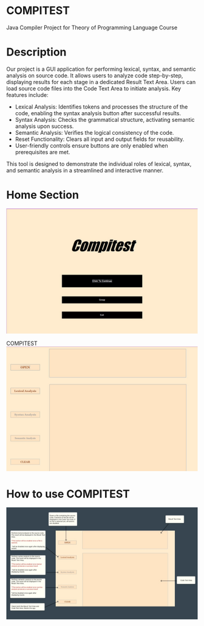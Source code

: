 # COMPITEST
Java Compiler Project for Theory of Programming Language Course

# Description

Our project is a GUI application for performing lexical, syntax, and semantic analysis on source code. It allows users to analyze code step-by-step, displaying results for each stage in a dedicated Result Text Area. Users can load source code files into the Code Text Area to initiate analysis. Key features include:

* Lexical Analysis: Identifies tokens and processes the structure of the code, enabling the syntax analysis button after successful results.
* Syntax Analysis: Checks the grammatical structure, activating semantic analysis upon success.
* Semantic Analysis: Verifies the logical consistency of the code.
* Reset Functionality: Clears all input and output fields for reusability.
* User-friendly controls ensure buttons are only enabled when prerequisites are met.

This tool is designed to demonstrate the individual roles of lexical, syntax, and semantic analysis in a streamlined and interactive manner.

# Home Section
![image](https://github.com/Dareal3sa/compitest/blob/main/images/Compitest%20Home.jpg)

COMPITEST 
![image](https://github.com/Dareal3sa/compitest/blob/main/images/Compitest.jpg)

# How to use COMPITEST
![image](https://github.com/Dareal3sa/compitest/blob/main/images/How%20to%20use%20COMPITEST.jpg)
